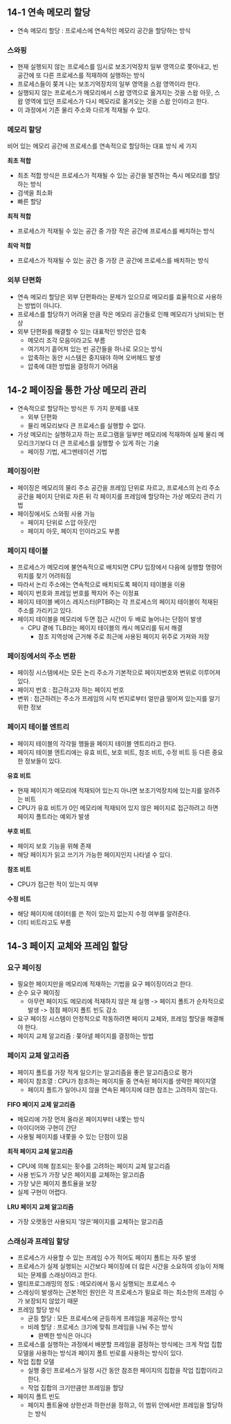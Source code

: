 ## 14-1 연속 메모리 할당
- 연속 메모리 할당 : 프로세스에 연속적인 메모리 공간을 할당하는 방식

### 스와핑
- 현재 실행되지 않는 프로세스를 임시로 보조기억장치 일부 영역으로 쫓아내고, 빈 공간에 또 다른 프로세스를 적재하여 실행하는 방식
- 프로세스들이 쫒겨 나는 보조기억장치의 일부 영역을 스왑 영역이라 한다.
- 실행되지 않는 프로세스가 메모리에서 스왑 영역으로 옮겨지는 것을 스왑 아웃, 스왑 영역에 있던 프로세스가 다시 메모리로 옮겨오는 것을 스왑 인이라고 한다.
- 이 과정에서 기존 물리 주소와 다르게 적재될 수 있다.

### 메모리 할당
비어 있는 메모리 공간에 프로세스를 연속적으로 할당하는 대표 방식 세 가지

**최초 적합**
- 최초 적합 방식은 프로세스가 적재될 수 있는 공간을 발견하는 즉시 메모리를 할당하는 방식
- 검색을 최소화
- 빠른 할당

**최적 적합**
- 프로세스가 적재될 수 있는 공간 중 가장 작은 공간에 프로세스를 배치하는 방식

**최악 적합**
- 프로세스가 적재될 수 있는 공간 중 가장 큰 공간에 프로세스를 배치하는 방식

### 외부 단편화
- 연속 메모리 할당은 외부 단편화라는 문제가 있으므로 메모리를 효율적으로 사용하는 방법이 아니다.
- 프로세스를 할당하기 어려울 만큼 작은 메모리 공간들로 인해 메모리가 낭비되는 현상
- 외부 단편화를 해결할 수 있는 대표적인 방안은 압축
	- 메모리 조각 모음이라고도 부름
	- 여기저기 흩어져 있는 빈 공간들을 하나로 모으는 방식
	- 압축하는 동안 시스템은 중지돼야 하며 오버헤드 발생
	- 압축에 대한 방법을 결정하기 어려움

## 14-2 페이징을 통한 가상 메모리 관리
- 연속적으로 할당하는 방식은 두 가지 문제를 내포
	- 외부 단편화
	- 물리 메모리보다 큰 프로세스를 실행할 수 없다.
- 가상 메모리는 실행하고자 하는 프로그램을 일부만 메모리에 적재하여 실제 물리 메모리크기보다 더 큰 프로세스를 실행할 수 있게 하는 기술
	- 페이징 기법, 세그멘테이션 기법

### 페이징이란
- 페이징은 메모리의 물리 주소 공간을 프레임 단위로 자르고, 프로세스의 논리 주소 공간을 페이지 단위로 자른 뒤 각 페이지를 프레임에 할당하는 가상 메모리 관리 기법
- 페이징에서도 스와핑 사용 가능
	- 페이지 단위로 스압 아웃/인
	- 페이지 아웃, 페이지 인이라고도 부름

### 페이지 테이블
- 프로세스가 메모리에 불연속적으로 배치되면 CPU 입장에서 다음에 실행할 명령어 위치를 찾기 어려워짐
- 따라서 논리 주소에는 연속적으로 배치되도록 페이지 테이블을 이용
- 페이지 번호와 프레임 번호를 짝지어 주는 이정표
- 페이지 테이블 베이스 레지스터(PTBR)는 각 프로세스의 페이지 테이블이 적재된 주소를 가리키고 있다.
- 페이지 테이블을 메모리에 두면 접근 시간이 두 배로 늘어나는 단점이 발생
	- CPU 곁에 TLB라는 페이지 테이블의 캐시 메모리를 둬서 해결
		- 참조 지역성에 근거해 주로 최근에 사용된 페이지 위주로 가져와 저장

### 페이징에서의 주소 변환
- 페이징 시스템에서는 모든 논리 주소가 기본적으로 페이지번호와 변위로 이루어져 있다.
- 페이지 번호 : 접근하고자 하는 페이지 번호
- 변위 : 접근하려는 주소가 프레임의 시작 번지로부터 얼만큼 떨어져 있는지를 알기 위한 정보

### 페이지 테이블 엔트리
- 페이지 테이블의 각각읠 행들을 페이지 테이블 엔트리라고 한다.
- 페이지 테이블 엔트리에는 유효 비트, 보호 비트, 참조 비트, 수정 비트 등 다른 중요한 정보들이 있다.

**유효 비트**
- 현재 페이지가 메모리에 적재되어 있는지 아니면 보조기억장치에 있는지를 알려주는 비트
- CPU가 유효 비트가 0인 메모리에 적재되어 있지 않은 페이지로 접근하려고 하면 페이지 폴트라는 예외가 발생

**부호 비트**
- 페이지 보호 기능을 위해 존재
- 해당 페이지가 읽고 쓰기가 가능한 페이지인지 나타낼 수 있다.

**참조 비트**
- CPU가 접근한 적이 있는지 여부

**수정 비트**
- 해당 페이지에 데이터를 쓴 적이 있는지 없는지 수정 여부를 알려준다.
- 더티 비트라고도 부름

## 14-3 페이지 교체와 프레임 할당
### 요구 페이징
- 필요한 페이지만을 메모리에 적재하는 기법을 요구 페이징이라고 한다.
- 순수 요구 페이징
	- 아무런 페이지도 메모리에 적재하지 않은 채 실행 -> 페이지 폴트가 순차적으로 발생 -> 점점 페이지 폴트 빈도 감소
- 요구 페이징 시스템이 안정적으로 작동하려면 페이지 교체와, 프레임 할당을 해결해야 한다.
- 페이지 교체 알고리즘 : 쫒아낼 페이지를 결정하는 방법

### 페이지 교체 알고리즘
- 페이지 폴트를 가장 적게 일으키는 알고리즘을 좋은 알고리즘으로 평가
- 페이지 참조열 : CPU가 참조하는 페이지들 중 연속된 페이지를 생략한 페이지열
	- 페이지 폴트가 일어나지 않을 연속된 페이지에 대한 참조는 고려하지 않는다.

**FIFO 페이지 교체 알고리즘**
- 메모리에 가장 먼저 올라온 페이지부터 내쫓는 방식
- 아이디어와 구현이 간단
- 사용될 페이지를 내쫓을 수 있는 단점이 있음

**최적 페이지 교체 알고리즘**
- CPU에 의해 참조되는 횟수를 고려하는 페이지 교체 알고리즘
- 사용 빈도가 가장 낮은 페이지를 교체하는 알고리즘
- 가장 낮은 페이지 폴트율을 보장
- 실제 구현이 어렵다.

**LRU 페이지 교체 알고리즘**
- 가장 오랫동안 사용되지 '않은'페이지를 교체하는 알고리즘

### 스래싱과 프레임 할당
- 프로세스가 사용할 수 있는 프레임 수가 적어도 페이지 폴트는 자주 발생
- 프로세스가 실제 실행되는 시간보다 페이징에 더 많은 시간을 소요하여 성능이 저해되는 문제를 스래싱이라고 한다.
- 멀티프로그래밍의 정도 : 메모리에서 동시 실행되는 프로세스 수
- 스레싱이 발생하는 근본적인 원인은 각 프로세스가 필요로 하는 최소한의 프레임 수가 보장되지 않았기 때문
- 프레임 할당 방식
	- 균등 할당 : 모든 프로세스에 균등하게 프레임을 제공하는 방식
	- 비례 할당 : 프로세스 크기에 맞춰 프레임을 나눠 주는 방식
		- 완벽한 방식은 아니다
- 프로세스를 실행하는 과정에서 배분할 프레임을 결정하는 방식에는 크게 작업 집합 모델을 사용하는 방식과 페이지 폴트 빈로를 사용하는 방식이 있다.
- 작업 집합 모델
	- 실행 중인 프로세스가 일정 시간 동안 참조한 페이지의 집합을 작업 집합이라고 한다.
	- 작업 집합의 크기만큼만 프레임을 할당
- 페이지 폴트 빈도
	- 페이지 폴트율에 상한선과 하한선을 정하고, 이 범위 안에서만 프레임을 할당하는 방식
